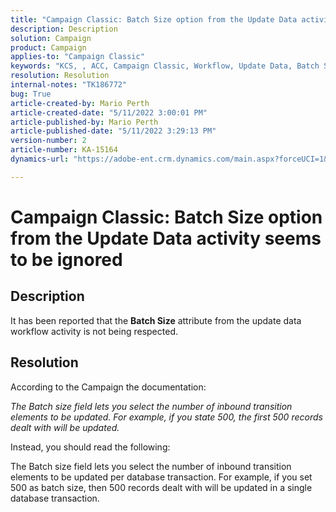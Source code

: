 ```yaml
---
title: "Campaign Classic: Batch Size option from the Update Data activity seems to be ignored"
description: Description
solution: Campaign
product: Campaign
applies-to: "Campaign Classic"
keywords: "KCS, , ACC, Campaign Classic, Workflow, Update Data, Batch Size"
resolution: Resolution
internal-notes: "TK186772"
bug: True
article-created-by: Mario Perth
article-created-date: "5/11/2022 3:00:01 PM"
article-published-by: Mario Perth
article-published-date: "5/11/2022 3:29:13 PM"
version-number: 2
article-number: KA-15164
dynamics-url: "https://adobe-ent.crm.dynamics.com/main.aspx?forceUCI=1&pagetype=entityrecord&etn=knowledgearticle&id=68124b06-3bd1-ec11-a7b5-0022480a8d10"

---
```

# Campaign Classic: Batch Size option from the Update Data activity seems to be ignored

## Description


It has been reported that the <b>Batch Size</b> attribute from the update data workflow activity is not being respected.




## Resolution


According to the Campaign the documentation:

*The Batch size field lets you select the number of inbound transition elements to be updated. For example, if you state 500, the first 500 records dealt with will be updated.*

Instead, you should read the following:

The Batch size field lets you select the number of inbound transition elements to be updated per database transaction. For example, if you set 500 as batch size, then 500 records dealt with will be updated in a single database transaction.


